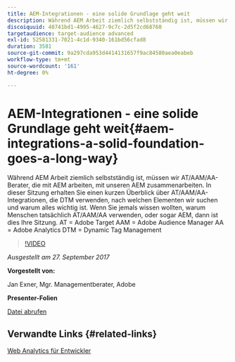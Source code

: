 ```yaml
---
title: AEM-Integrationen - eine solide Grundlage geht weit
description: Während AEM Arbeit ziemlich selbstständig ist, müssen wir AT/AAM/AA-Berater, die mit AEM arbeiten, mit unseren AEM zusammenarbeiten. In dieser Sitzung erhalten Sie einen kurzen Überblick über AT/AAM/AA-Integrationen, die DTM verwenden, nach welchen Elementen wir suchen und warum alles wichtig ist.
discoiquuid: 40741bd1-4995-4627-9c7c-2d5f2cd68760
targetaudience: target-audience advanced
exl-id: 52581331-7021-4c1d-9340-161bd56cfad8
duration: 3581
source-git-commit: 9a297cda953d4414131657f9ac84580aea0eabeb
workflow-type: tm+mt
source-wordcount: '161'
ht-degree: 0%

---
```


# AEM-Integrationen - eine solide Grundlage geht weit{#aem-integrations-a-solid-foundation-goes-a-long-way}

Während AEM Arbeit ziemlich selbstständig ist, müssen wir AT/AAM/AA-Berater, die mit AEM arbeiten, mit unseren AEM zusammenarbeiten. In dieser Sitzung erhalten Sie einen kurzen Überblick über AT/AAM/AA-Integrationen, die DTM verwenden, nach welchen Elementen wir suchen und warum alles wichtig ist. Wenn Sie jemals wissen wollten, warum Menschen tatsächlich AT/AAM/AA verwenden, oder sogar AEM, dann ist dies Ihre Sitzung.   AT = Adobe Target AAM = Adobe Audience Manager AA = Adobe Analytics DTM = Dynamic Tag Management

>[!VIDEO](https://video.tv.adobe.com/v/19833/?quality=9)

*Ausgestellt am 27. September 2017*

**Vorgestellt von:**

Jan Exner, Mgr. Managementberater, Adobe

**Presenter-Folien**

[Datei abrufen](assets/170927-aem-gems-integrations.pdf)

## Verwandte Links {#related-links}

[Web Analytics für Entwickler](https://webanalyticsfordevelopers.com/)

<!--
[Get back to the Overview](https://helpx.adobe.com/experience-manager/kt/eseminars/gems/aem-index.html)
-->
